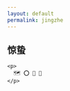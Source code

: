 ```yaml
---
layout: default
permalink: jingzhe
---
```


<div>

  <section>
    <p>
    </p>
    <h2>惊蛰</h2>
    
    <p>
      🗺 ⭕️ 🌷 🔬
    </p>

  </section>

</div>
